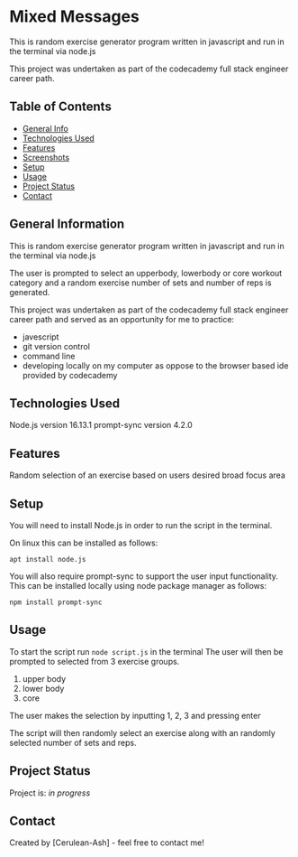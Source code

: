 # Mixed Messages
This is random exercise generator program written in javascript and run in the terminal via node.js

This project was undertaken as part of the codecademy full stack engineer career path.

## Table of Contents
* [General Info](#general-information)
* [Technologies Used](#technologies-used)
* [Features](#features)
* [Screenshots](#screenshots)
* [Setup](#setup)
* [Usage](#usage)
* [Project Status](#project-status)
* [Contact](#contact)



## General Information
This is random exercise generator program written in javascript and run in the terminal via node.js

The user is prompted to select an upperbody, lowerbody or core workout category and a random exercise number of sets and number of reps is generated.

This project was undertaken as part of the codecademy full stack engineer career path and served as an opportunity for me to practice:
+ javescript
+ git version control
+ command line
+ developing locally on my computer as oppose to the browser based ide provided by codecademy 

## Technologies Used
Node.js version 16.13.1
prompt-sync version 4.2.0

## Features
Random selection of an exercise based on users desired broad focus area

## Setup
You will need to install Node.js in order to run the script in the terminal.

On linux this can be installed as follows:

`apt install node.js`

You will also require prompt-sync to support the user input functionality. This can be installed locally using node package manager as follows:

`npm install prompt-sync`

## Usage
To start the script run `node script.js` in the terminal
The user will then be prompted to selected from 3 exercise groups.
1. upper body
2. lower body
3. core

The user makes the selection by inputting 1, 2, 3 and pressing enter

The script will then randomly select an exercise along with an randomly selected number of sets and reps.

## Project Status
Project is: _in progress_ 

## Contact
Created by [Cerulean-Ash] - feel free to contact me!